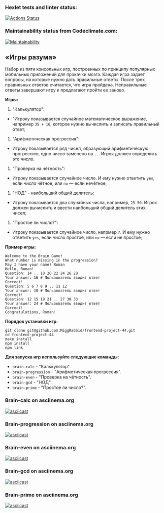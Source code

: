 ### Hexlet tests and linter status:
[![Actions Status](https://github.com/MiggRabbid/frontend-project-44/workflows/hexlet-check/badge.svg)](https://github.com/MiggRabbid/frontend-project-44/actions)

### Maintainability status from Codeclimate.com:
[![Maintainability](https://api.codeclimate.com/v1/badges/0b5a95a1aade441825f3/maintainability)](https://codeclimate.com/github/MiggRabbid/frontend-project-44/maintainability)

## «Игры разума»
Набор из пяти консольных игр, построенных по принципу популярных мобильных приложений для прокачки мозга. Каждая игра задает вопросы, на которые нужно дать правильные ответы. После трех правильных ответов считается, что игра пройдена. Неправильные ответы завершают игру и предлагают пройти ее заново. 

**Игры:**
1. "Калькулятор":
  - "Игроку показывается случайное математическое выражение, например `35 + 16`, которое нужно вычислить и записать правильный ответ;
1. "Арифметическая прогрессия":
  - Игроку показывается ряд чисел, образующий арифметическую прогрессию, одно число заменено на `..`. Игрок должен определить это число.
1. "Проверка на чётность":
  - Игроку показывается случайное число. И ему нужно ответить `yes`, если число чётное, или `no` — если нечётное;
1. "НОД" - наибольший общий делитель:
  - Игроку показывается два случайных числа, например, `25 50`. Игрок должен вычислить и ввести наибольший общий делитель этих чисел;
1. "Простое ли число?":
  - Игроку показывается случайное число, напрмер `7`. И ему нужно ответить `yes`, если число простое, или `no` — если не простое;


**Пример игры:**
```brain-progression
Welcome to the Brain Game!
What number is missing in the progression?
May I have your name? Roman
Hello, Roman!
Question: 14 .. 18 20 22 24 26 28
Your answer: 16 # Пользователь вводит ответ
Correct!
Question: 5 6 7 8 9 .. 11 12
Your answer: 10 # Пользователь вводит ответ
Correct!
Question: 12 15 18 21 .. 27 30 33
Your answer: 24 # Пользователь вводит ответ
Correct!
Congratulations, Roman!
```

**Порядок установки игр:**
```
git clone git@github.com:MiggRabbid/frontend-project-44.git
cd frontend-project-44
make install
npm install
npm link
```

**Для запуска игр используйте следующие команды:**
* `brain-calc` - "Калькулятор". 
* `brain-progression` - "Арифметическая прогрессия".
* `brain-even` - "Проверка на чётность".
* `brain-gcd` - "НОД".
* `brain-prime` - "Простое ли число?".


### Brain-calc on asciinema.org
[![asciicast](https://asciinema.org/a/591667.svg)](https://asciinema.org/a/591667)

### Brain-progression on asciinema.org
[![asciicast](https://asciinema.org/a/591955.svg)](https://asciinema.org/a/591955)

### Brain-even on asciinema.org
[![asciicast](https://asciinema.org/a/591424.svg)](https://asciinema.org/a/591424)

### Brain-gcd on asciinema.org
[![asciicast](https://asciinema.org/a/591949.svg)](https://asciinema.org/a/591949)

### Brain-prime on asciinema.org
[![asciicast](https://asciinema.org/a/591958.svg)](https://asciinema.org/a/591958)